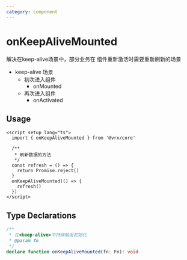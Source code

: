```yaml
---
category: component
---
```


# onKeepAliveMounted

解决在keep-alive场景中，部分业务在 组件重新激活时需要重新刷新的场景

- keep-alive 场景
  - 初次进入组件
    - onMounted
  - 再次进入组件
    - onActivated

## Usage

```vue twoslash
<script setup lang="ts">
  import { onKeepAliveMounted } from '@vrx/core'

  /**
   * 刷新数据的方法
   */
  const refresh = () => {
    return Promise.reject()
  }
  onKeepAliveMounted(() => {
    refresh()
  })
</script>
```

## Type Declarations

```ts
/**
 * 在<keep-alive>中持续触发初始化
 * @param fn
 */
declare function onKeepAliveMounted(fn: Fn): void
```

